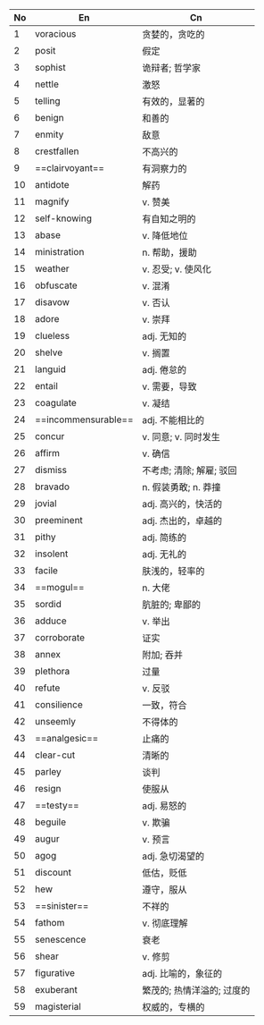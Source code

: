 
| No  | En                  | Cn              |
| --- | ------------------- | --------------- |
| 1   | voracious           | 贪婪的，贪吃的         |
| 2   | posit               | 假定              |
| 3   | sophist             | 诡辩者; 哲学家        |
| 4   | nettle              | 激怒              |
| 5   | telling             | 有效的，显著的         |
| 6   | benign              | 和善的             |
| 7   | enmity              | 敌意              |
| 8   | crestfallen         | 不高兴的            |
| 9   | ==clairvoyant==     | 有洞察力的           |
| 10  | antidote            | 解药              |
| 11  | magnify             | v. 赞美           |
| 12  | self-knowing        | 有自知之明的          |
| 13  | abase               | v. 降低地位         |
| 14  | ministration        | n. 帮助，援助        |
| 15  | weather             | v. 忍受; v. 使风化   |
| 16  | obfuscate           | v. 混淆           |
| 17  | disavow             | v. 否认           |
| 18  | adore               | v. 崇拜           |
| 19  | clueless            | adj. 无知的        |
| 20  | shelve              | v. 搁置           |
| 21  | languid             | adj. 倦怠的        |
| 22  | entail              | v. 需要，导致        |
| 23  | coagulate           | v. 凝结           |
| 24  | ==incommensurable== | adj. 不能相比的      |
| 25  | concur              | v. 同意; v. 同时发生  |
| 26  | affirm              | v. 确信           |
| 27  | dismiss             | 不考虑; 清除; 解雇; 驳回 |
| 28  | bravado             | n. 假装勇敢; n. 莽撞  |
| 29  | jovial              | adj. 高兴的，快活的    |
| 30  | preeminent          | adj. 杰出的，卓越的    |
| 31  | pithy               | adj. 简练的        |
| 32  | insolent            | adj. 无礼的        |
| 33  | facile              | 肤浅的，轻率的         |
| 34  | ==mogul==           | n. 大佬           |
| 35  | sordid              | 肮脏的; 卑鄙的        |
| 36  | adduce              | v. 举出           |
| 37  | corroborate         | 证实              |
| 38  | annex               | 附加; 吞并          |
| 39  | plethora            | 过量              |
| 40  | refute              | v. 反驳           |
| 41  | consilience         | 一致，符合           |
| 42  | unseemly            | 不得体的            |
| 43  | ==analgesic==       | 止痛的             |
| 44  | clear-cut           | 清晰的             |
| 45  | parley              | 谈判              |
| 46  | resign              | 使服从             |
| 47  | ==testy==           | adj. 易怒的        |
| 48  | beguile             | v. 欺骗           |
| 49  | augur               | v. 预言           |
| 50  | agog                | adj. 急切渴望的      |
| 51  | discount            | 低估，贬低           |
| 52  | hew                 | 遵守，服从           |
| 53  | ==sinister==        | 不祥的             |
| 54  | fathom              | v. 彻底理解         |
| 55  | senescence          | 衰老              |
| 56  | shear               | v. 修剪           |
| 57  | figurative          | adj. 比喻的，象征的    |
| 58  | exuberant           | 繁茂的; 热情洋溢的; 过度的 |
| 59  | magisterial         | 权威的，专横的         |
